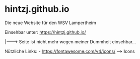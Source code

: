 # hintzj.github.io
Die neue Website für den WSV Lampertheim

Einsehbar unter: https://hintzj.github.io/

|---> Seite ist nicht mehr wegen meiner Dummheit einsehbar...


Nützliche Links:
    - https://fontawesome.com/v4/icons/ --> Icons
